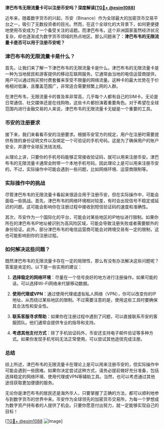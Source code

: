 **津巴布韦无限流量卡可以注册币安吗？深度解读[[TG💪+ @esim1088](https://t.me/s/esim1088)]**

近年来，随着数字货币的兴起，币安（Binance）作为全球最大的加密货币交易平台之一，吸引了无数投资者的目光。然而，在这个全球化的大背景下，如何更便捷地使用币安成为了一个备受关注的话题。而津巴布韦，这个非洲国家虽然经济状况复杂，却也逐渐成为数字货币领域的热点地区。那么问题来了：**津巴布韦的无限流量卡是否可以用于注册币安呢？**

### 津巴布韦的无限流量卡是什么？

首先，让我们来了解一下津巴布韦的无限流量卡是什么。津巴布韦的无限流量卡是一种为当地居民和游客提供的移动互联网服务。它通常由当地的电信运营商提供，用户可以通过购买预付费套餐来享受不限量的网络流量。这种卡的最大优势在于价格相对低廉，且覆盖范围广，非常适合需要频繁上网的人群。

在津巴布韦，无限流量卡的普及率非常高，几乎每个人都有自己的SIM卡。无论是日常通信、社交媒体还是在线购物，这些卡片都扮演着重要角色。对于希望在全球范围内进行金融交易的人来说，津巴布韦的无限流量卡无疑是一个重要的工具。

### 币安的注册要求

接下来，我们来看看币安的注册要求。根据币安官方的规定，用户在注册时需要提供有效的身份证明文件以及绑定一个可验证的手机号码。这是为了确保用户的账户安全，并遵守全球反洗钱法规。

从理论上讲，只要你的手机号码能够正常接收验证码，就可以用来注册币安。津巴布韦的无限流量卡通常会附带一个本地手机号码，因此理论上是可以用来注册币安的。不过，实际操作中可能会遇到一些问题，比如网络环境、运营商限制等。

### 实际操作中的挑战

尽管津巴布韦的无限流量卡看起来很适合用于注册币安，但在实际操作中，可能会面临一些挑战。首先，津巴布韦的网络环境相对较差，有时会出现信号不稳定或延迟的问题。这可能会影响你在注册过程中接收到短信验证码的速度和准确性。

其次，币安作为一个国际化的平台，可能会对某些地区的IP地址进行限制。如果你所在的津巴布韦IP地址被识别为高风险区域，可能会导致注册失败或者需要额外的身份验证。此外，部分津巴布韦的电信运营商可能会对跨境交易有一定的限制，这也可能影响到你的注册过程。

### 如何解决这些问题？

既然津巴布韦的无限流量卡存在一定的局限性，那么有没有办法解决这些问题呢？答案是肯定的。以下是一些实用的建议：

1. **选择稳定的网络环境**：尽量在一个信号良好的地方进行注册操作。如果可能的话，可以选择Wi-Fi网络来代替移动数据。

2. **使用代理或VPN**：通过使用代理或虚拟私人网络（VPN），你可以改变你的IP地址，从而绕过某些地区的限制。不过需要注意的是，使用这些工具时要确保其合法性和安全性。

3. **联系客服寻求帮助**：如果你在注册过程中遇到了问题，可以直接联系币安的客服团队。他们通常会提供专业的指导和支持。

4. **考虑其他支付方式**：除了手机验证码外，币安还支持电子邮件验证等多种方式。如果你发现手机号码无法正常使用，可以尝试其他途径完成注册。

### 总结

综上所述，津巴布韦的无限流量卡在理论上是可以用来注册币安的，但实际操作中可能会遇到一些困难。如果你决定尝试这种方式，请务必提前做好充分准备，包括选择稳定的网络环境、使用代理或VPN等辅助工具。当然，也可以考虑通过其他途径获取更加便捷的服务。

无论你是津巴布韦的居民还是海外华人，只要掌握了正确的方法，都可以顺利地参与到数字货币的世界中来。币安作为全球领先的加密货币交易所，为每一个梦想成为数字资产持有者的人提供了机会。只要你愿意付出努力，就一定能够实现自己的目标！

[[TG💪+ @esim1088](https://t.me/s/esim1088) ![Image](https://i.postimg.cc/4NQfJmqS/Snipaste-2025-05-13-00-14-12.png)]